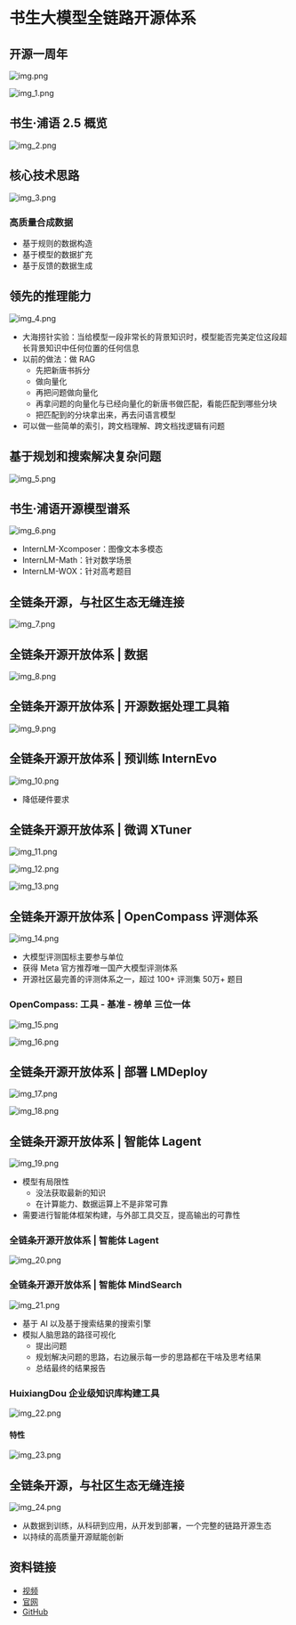 # 书生大模型全链路开源体系

## 开源一周年
![img.png](images/img.png)

![img_1.png](images/img_1.png)


## 书生·浦语 2.5 概览
![img_2.png](images/img_2.png)


## 核心技术思路
![img_3.png](images/img_3.png)


### 高质量合成数据
- 基于规则的数据构造
- 基于模型的数据扩充
- 基于反馈的数据生成


## 领先的推理能力
![img_4.png](images/img_4.png)

- 大海捞针实验：当给模型一段非常长的背景知识时，模型能否完美定位这段超长背景知识中任何位置的任何信息
- 以前的做法：做 RAG 
  - 先把新唐书拆分
  - 做向量化
  - 再把问题做向量化
  - 再拿问题的向量化与已经向量化的新唐书做匹配，看能匹配到哪些分块
  - 把匹配到的分块拿出来，再去问语言模型
- 可以做一些简单的索引，跨文档理解、跨文档找逻辑有问题


## 基于规划和搜索解决复杂问题
![img_5.png](images/img_5.png)


## 书生·浦语开源模型谱系
![img_6.png](images/img_6.png)

- InternLM-Xcomposer：图像文本多模态
- InternLM-Math：针对数学场景
- InternLM-WOX：针对高考题目


## 全链条开源，与社区生态无缝连接
![img_7.png](images/img_7.png)


## 全链条开源开放体系 | 数据
![img_8.png](images/img_8.png)


## 全链条开源开放体系 | 开源数据处理工具箱
![img_9.png](images/img_9.png)


## 全链条开源开放体系 | 预训练 InternEvo
![img_10.png](images/img_10.png)

- 降低硬件要求


## 全链条开源开放体系 | 微调 XTuner
![img_11.png](images/img_11.png)

![img_12.png](images/img_12.png)

![img_13.png](images/img_13.png)


## 全链条开源开放体系 | OpenCompass 评测体系
![img_14.png](images/img_14.png)

- 大模型评测国标主要参与单位
- 获得 Meta 官方推荐唯一国产大模型评测体系
- 开源社区最完善的评测体系之一，超过 100+ 评测集 50万+ 题目


### OpenCompass: 工具 - 基准 - 榜单 三位一体
![img_15.png](images/img_15.png)

![img_16.png](images/img_16.png)


## 全链条开源开放体系 | 部署 LMDeploy
![img_17.png](images/img_17.png)

![img_18.png](images/img_18.png)


## 全链条开源开放体系 | 智能体 Lagent
![img_19.png](images/img_19.png)

- 模型有局限性
  - 没法获取最新的知识
  - 在计算能力、数据运算上不是非常可靠
- 需要进行智能体框架构建，与外部工具交互，提高输出的可靠性


### 全链条开源开放体系 | 智能体 Lagent
![img_20.png](images/img_20.png)


### 全链条开源开放体系 | 智能体 MindSearch
![img_21.png](images/img_21.png)

- 基于 AI 以及基于搜索结果的搜索引擎
- 模拟人脑思路的路径可视化
  - 提出问题
  - 规划解决问题的思路，右边展示每一步的思路都在干啥及思考结果
  - 总结最终的结果报告


### HuixiangDou 企业级知识库构建工具
![img_22.png](images/img_22.png)


#### 特性
![img_23.png](images/img_23.png)


## 全链条开源，与社区生态无缝连接
![img_24.png](images/img_24.png)

- 从数据到训练，从科研到应用，从开发到部署，一个完整的链路开源生态
- 以持续的高质量开源赋能创新


## 资料链接
- [视频](https://www.bilibili.com/video/BV1CkSUYGE1v/?vd_source=f2fbcdf6af3130169cb92d2dafb0fb35)
- [官网](https://internlm.intern-ai.org.cn/)
- [GitHub](https://github.com/internLM/)